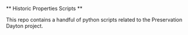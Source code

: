 ** Historic Properties Scripts **

This repo contains a handful of python scripts related to the Preservation Dayton project.
